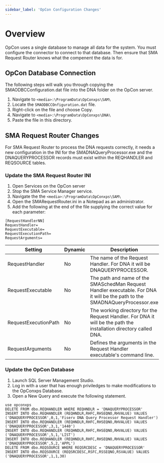 ```yaml
---
sidebar_label: 'OpCon Configuration Changes'
---
```


# Overview

OpCon uses a single database to manage all data for the system. You must configure the connector to connect to that database. Then ensure that SMA Request Router knows what the compenent the data is for.

## OpCon Database Connection

The following steps will walk you through copying the SMAODBCConfiguration.dat file into the DNA folder on the OpCon server.

1. Navigate to ```<media>:\ProgramData\OpConxps\SAM\```
2. Locate the ```SMAODBCCOnfiguration.dat``` file.
3. Right-click on the file and choose Copy.
4. Navigate to ```<media>:\ProgramData\OpConxps\DNA\```
5. Paste the file in this directory.

## SMA Request Router Changes

For SMA Request Router to process the DNA requests correctly, it needs a new configuration in the INI for the SMADNAQueryProcessor.exe and the DNAQUERYPROCESSOR records must exist within the REQHANDLER and REQSOURCE tables.

### Update the SMA Request Router INI
1. Open Services on the OpCon server
2. Stop the SMA Service Manager service.
3. Navigate the the ```<media>:\ProgramData\OpConxps\SAM\```
4. Open the SMARequestRouter.ini in a Notepad as an administrator.
5. Add the following at the end of the file supplying the correct value for each parameter:
```
[RequestHandlerNN]
RequestHandler=
RequestExecutable=
RequestExecutionPath=
RequestArguments=
```

| Setting | Dynamic | Description |
| -------------- | --------------- | --------------- |
| RequestHandler | No | The name of the Request Handler. For DNA it will be DNAQUERYPROCESSOR. |
| RequestExecutable | No | The path and name of the SMASchedMan Request Handler executable. For DNA it will be the path to the SMADNAQueryProcessor.exe |
| RequestExecutionPath | No | The working directory for the Request Handler. For DNA it will be the path the installation directory called DNA. |
| RequestArguments | No | Defines the arguments in the Request Handler executable's command line. |

### Update the OpCon Database

1. Launch SQL Server Management Studio. 
2. Log in with a user that has enough priviledges to make modifications to the OpConxps Database.
3. Open a New Query and execute the following statement.
```
use opconxps
DELETE FROM dbo.REQHANDLER WHERE REQHNDLR = 'DNAQUERYPROCESSOR'
INSERT INTO dbo.REQHANDLER (REQHNDLR,RHFC,RHSEQNO,RHVALUE) VALUES ('DNAQUERYPROCESSOR',0,1,'Fiserv DNA Query Processor Request Handler')
INSERT INTO dbo.REQHANDLER (REQHNDLR,RHFC,RHSEQNO,RHVALUE) VALUES ('DNAQUERYPROCESSOR',3,1,'1440')
INSERT INTO dbo.REQHANDLER (REQHNDLR,RHFC,RHSEQNO,RHVALUE) VALUES ('DNAQUERYPROCESSOR',5,1,'LIST')
INSERT INTO dbo.REQHANDLER (REQHNDLR,RHFC,RHSEQNO,RHVALUE) VALUES ('DNAQUERYPROCESSOR',5,2,'APPL')  
DELETE FROM dbo.REQSOURCE WHERE REQSRCDESC = 'DNAQUERYPROCESSOR'
INSERT INTO dbo.REQSOURCE (REQSRCDESC,RSFC,RSSEQNO,RSVALUE) VALUES ('DNAQUERYPROCESSOR',1,1,30)
```
